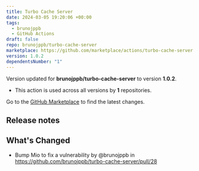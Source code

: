 ```yaml
---
title: Turbo Cache Server
date: 2024-03-05 19:20:06 +00:00
tags:
  - brunojppb
  - GitHub Actions
draft: false
repo: brunojppb/turbo-cache-server
marketplace: https://github.com/marketplace/actions/turbo-cache-server
version: 1.0.2
dependentsNumber: "1"
---
```



Version updated for **brunojppb/turbo-cache-server** to version **1.0.2**.
- This action is used across all versions by **1** repositories.

Go to the [GitHub Marketplace](https://github.com/marketplace/actions/turbo-cache-server) to find the latest changes.

## Release notes

## What's Changed
* Bump Mio to fix a vulnerability by @brunojppb in https://github.com/brunojppb/turbo-cache-server/pull/28
